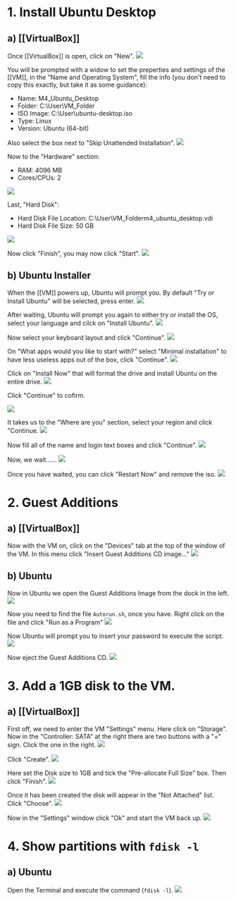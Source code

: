 # 1. Install Ubuntu Desktop
## a) [[VirtualBox]]
Once [[VirtualBox]] is open, click on "New".
![](Assets/1.png)

You will be prompted with a widow to set the preperties and settings of the [[VM]], in the "Name and Operating System", fill the info (you don't need to copy this exactly, but take it as some guidance):
- Name: M4_Ubuntu_Desktop
- Folder: C:\\User\VM_Folder
- ISO Image: C:\\User\ubuntu-desktop.iso
- Type: Linux
- Version: Ubuntu (64-bit)

Also select the box next to "Skip Unattended Installation".
![](Assets/2.png)

Now to the "Hardware" section:
- RAM: 4096 MB
- Cores/CPUs: 2

![](Assets/3.png)

Last, "Hard Disk":
- Hard Disk File Location: C:\\User\VM_Folderm4_ubuntu_desktop.vdi
- Hard Disk File Size: 50 GB

![](Assets/4.png)

Now click "Finish", you may now click "Start".
![](Assets/5.png)
## b) Ubuntu Installer
When the [[VM]] powers up, Ubuntu will prompt you. By default "Try or Install Ubuntu" will be selected, press enter.
![](Assets/6.png)

After waiting, Ubuntu will prompt you again to either try or install the OS, select your language and cilck on "Install Ubuntu".
![](Assets/7.png)

Now select your keyboard layout and click "Continue".
![](Assets/8.png)

On "What apps would you like to start with?" select "Minimal installation" to have less useless apps out of the box, click "Continue".
![](Assets/9.png)

Click on "Install Now" that will format the drive and install Ubuntu on the entire drive.
![](Assets/10.png)

Click "Continue" to cofirm.

![](Assets/11.png)

It takes us to the "Where are you" section, select your region and click "Continue.
![](Assets/12.png)

Now fill all of the name and login text boxes and click "Continue".
![](Assets/13.png)

Now, we wait......
![](Assets/14.png)

Once you have waited, you can click "Restart Now" and remove the iso.
![](Assets/15.png)

# 2. Guest Additions
## a) [[VirtualBox]]
Now with the VM on, click on the "Devices" tab at the top of the window of the VM. In this menu click "Insert Guest Additions CD image..."
![](Assets/16.png)

## b) Ubuntu
Now in Ubuntu we open the Guest Additions Image from the dock in the left.
![](Assets/17.png)

Now you need to find the file `Autorun.sh`, once you have. Right click on the file and click "Run as a Program"
![](Assets/18.png)

Now Ubuntu will prompt you to insert your password to execute the script.
![](Assets/19.png)

Now eject the Guest Additions CD.
![](Assets/20.png)

# 3. Add a 1GB disk to the VM.
## a) [[VirtualBox]]
First off, we need to enter the VM "Settings" menu. Here click on "Storage". Now in the "Controller: SATA" at the right there are two buttons with a "+" sign. Click the one in the right.
![](Assets/21.png)

Click "Create".
![](Assets/22.png)

Here set the Disk size to 1GB and tick the "Pre-allocate Full Size" box. Then click "Finish".
![](Assets/23.png)

Once it has been created the disk will appear in the "Not Attached" list. Click "Choose".
![](Assets/24.png)

Now in the "Settings" window click "Ok" and start the VM back up.
![](Assets/25.png)

# 4. Show partitions with `fdisk -l`
## a) Ubuntu
Open the Terminal and execute the command (`fdisk -l`).
![](Assets/26.png)


